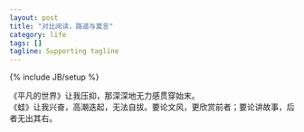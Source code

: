 ```yaml
---
layout: post
title: "对比阅读，路遥与莫言"
category: life
tags: []
tagline: Supporting tagline
---
```

{% include JB/setup %}

《平凡的世界》让我压抑，那深深地无力感贯穿始末。  
《蛙》让我兴奋，高潮迭起，无法自拔。要论文风，更欣赏前者；要论讲故事，后者无出其右。

